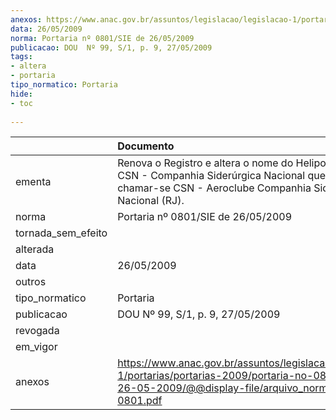 ```yaml
---
anexos: https://www.anac.gov.br/assuntos/legislacao/legislacao-1/portarias/portarias-2009/portaria-no-0801-sie-de-26-05-2009/@@display-file/arquivo_norma/PA2009-0801.pdf
data: 26/05/2009
norma: Portaria nº 0801/SIE de 26/05/2009
publicacao: DOU  Nº 99, S/1, p. 9, 27/05/2009
tags:
- altera
- portaria
tipo_normatico: Portaria
hide: 
- toc 
 
---
```


|                    | Documento                                                                                                                                                                |
|:-------------------|:-------------------------------------------------------------------------------------------------------------------------------------------------------------------------|
| ementa             | Renova o Registro e altera o nome do Heliponto Privado CSN - Companhia Siderúrgica Nacional que passará a chamar-se CSN - Aeroclube Companhia Siderúrgica Nacional (RJ). |
| norma              | Portaria nº 0801/SIE de 26/05/2009                                                                                                                                       |
| tornada_sem_efeito |                                                                                                                                                                          |
| alterada           |                                                                                                                                                                          |
| data               | 26/05/2009                                                                                                                                                               |
| outros             |                                                                                                                                                                          |
| tipo_normatico     | Portaria                                                                                                                                                                 |
| publicacao         | DOU  Nº 99, S/1, p. 9, 27/05/2009                                                                                                                                        |
| revogada           |                                                                                                                                                                          |
| em_vigor           |                                                                                                                                                                          |
| anexos             | https://www.anac.gov.br/assuntos/legislacao/legislacao-1/portarias/portarias-2009/portaria-no-0801-sie-de-26-05-2009/@@display-file/arquivo_norma/PA2009-0801.pdf        |